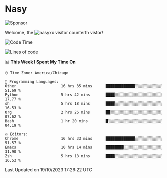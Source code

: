 # Nasy

<!--
<p align="center">
<img height="200" src="https://github-readme-stats.vercel.app/api?username=nasyxx&count_private=true&show_icons=true&theme=dracula&include_all_commits=true"/>
<img height="200" src="https://github-readme-stats.vercel.app/api/top-langs/?username=nasyxx&theme=dracula&hide=html,jupyter+notebook&count_private=true&show_icons=true"/>
</p>

  
----------------
-->

![Sponsor](https://img.shields.io/static/v1.svg?label=Sponsor&message=%E2%9D%A4&logo=GitHub&style=flat&color=pink)
 
Welcome, the ![nasyxx visitor counter](https://count.getloli.com/get/@nasyxx?theme=rule34)th vistor!
 
<!--START_SECTION:waka-->
![Code Time](http://img.shields.io/badge/Code%20Time-3%2C826%20hrs%2030%20mins-blue)

![Lines of code](https://img.shields.io/badge/From%20Hello%20World%20I%27ve%20Written-6.3%20million%20lines%20of%20code-blue)

📊 **This Week I Spent My Time On** 

```text
🕑︎ Time Zone: America/Chicago

💬 Programming Languages: 
Other                    16 hrs 35 mins      █████████████░░░░░░░░░░░░   51.69 % 
Python                   5 hrs 42 mins       ████░░░░░░░░░░░░░░░░░░░░░   17.77 % 
sh                       5 hrs 18 mins       ████░░░░░░░░░░░░░░░░░░░░░   16.53 % 
Org                      2 hrs 26 mins       ██░░░░░░░░░░░░░░░░░░░░░░░   07.62 % 
Bash                     1 hr 20 mins        █░░░░░░░░░░░░░░░░░░░░░░░░   04.19 % 

🔥 Editors: 
Chrome                   16 hrs 33 mins      █████████████░░░░░░░░░░░░   51.57 % 
Emacs                    10 hrs 14 mins      ████████░░░░░░░░░░░░░░░░░   31.90 % 
Zsh                      5 hrs 18 mins       ████░░░░░░░░░░░░░░░░░░░░░   16.53 % 
```


 Last Updated on 19/10/2023 17:26:22 UTC
<!--END_SECTION:waka-->

<!-- ![visitors](https://visitor-badge.laobi.icu/badge?page_id=nasyxx.nasyxx) -->
